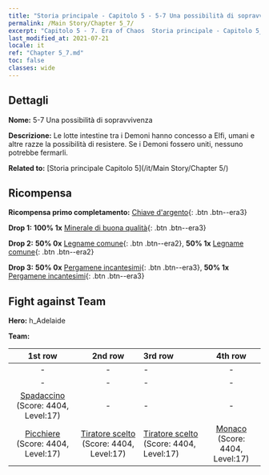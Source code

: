 ```yaml
---
title: "Storia principale - Capitolo 5 - 5-7 Una possibilità di sopravvivenza"
permalink: /Main Story/Chapter 5_7/
excerpt: "Capitolo 5 - 7. Era of Chaos  Storia principale - Capitolo 5_7. 5-7 Una possibilità di sopravvivenza"
last_modified_at: 2021-07-21
locale: it
ref: "Chapter 5_7.md"
toc: false
classes: wide
---
```


## Dettagli

 **Nome:** 5-7 Una possibilità di sopravvivenza

 **Descrizione:** Le lotte intestine tra i Demoni hanno concesso a Elfi, umani e altre razze la possibilità di resistere. Se i Demoni fossero uniti, nessuno potrebbe fermarli.

 **Related to:** [Storia principale Capitolo 5](/it/Main Story/Chapter 5/)

## Ricompensa

 **Ricompensa primo completamento:** [Chiave d'argento](/ItemsIT/con_693/){: .btn .btn--era3}

 **Drop 1:** **100% 1x** [Minerale di buona qualità](/ItemsIT/mat_12/){: .btn .btn--era3}

 **Drop 2:** **50% 0x** [Legname comune](/ItemsIT/mat_7/){: .btn .btn--era2}, **50% 1x** [Legname comune](/ItemsIT/mat_7/){: .btn .btn--era2}

 **Drop 3:** **50% 0x** [Pergamene incantesimi](/ItemsIT/con_694/){: .btn .btn--era3}, **50% 1x** [Pergamene incantesimi](/ItemsIT/con_694/){: .btn .btn--era3}


## Fight against Team
 **Hero:** h_Adelaide

 **Team:**


  | 1st row | 2nd row | 3rd row | 4th row |
  |:----:|:----:|:----|:----:|
  | - | - | - | - |
  | - | - | - | - |
  | [Spadaccino](/it/units/Swordsman/) (Score: 4404, Level:17)  | - | - | - |
  | [Picchiere](/it/units/Pikeman/) (Score: 4404, Level:17)  | [Tiratore scelto](/it/units/Marksman/) (Score: 4404, Level:17)  | [Tiratore scelto](/it/units/Marksman/) (Score: 4404, Level:17)  | [Monaco](/it/units/Monk/) (Score: 4404, Level:17)  |


